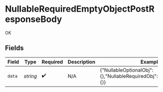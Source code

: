 # NullableRequiredEmptyObjectPostResponseBody

OK


## Fields

| Field                                                                  | Type                                                                   | Required                                                               | Description                                                            | Example                                                                |
| ---------------------------------------------------------------------- | ---------------------------------------------------------------------- | ---------------------------------------------------------------------- | ---------------------------------------------------------------------- | ---------------------------------------------------------------------- |
| `data`                                                                 | *string*                                                               | :heavy_check_mark:                                                     | N/A                                                                    | {"NullableOptionalObj":{},"NullableRequiredObj":null,"RequiredObj":{}} |